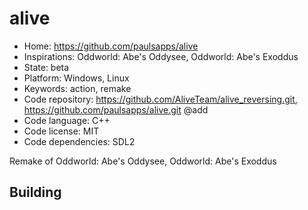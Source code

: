 # alive

- Home: https://github.com/paulsapps/alive
- Inspirations: Oddworld: Abe's Oddysee, Oddworld: Abe's Exoddus
- State: beta
- Platform: Windows, Linux
- Keywords: action, remake
- Code repository: https://github.com/AliveTeam/alive_reversing.git, https://github.com/paulsapps/alive.git @add
- Code language: C++
- Code license: MIT
- Code dependencies: SDL2

Remake of Oddworld: Abe's Oddysee, Oddworld: Abe's Exoddus

## Building
